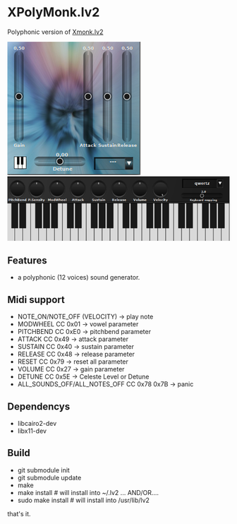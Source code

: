 # XPolyMonk.lv2

Polyphonic version of [Xmonk.lv2](https://github.com/brummer10/Xmonk.lv2)

![xmonk](https://github.com/brummer10/XPolyMonk.lv2/raw/master/xmonk.png)
![keyboard](https://github.com/brummer10/XPolyMonk.lv2/raw/master/keyboard.png)


## Features

- a polyphonic (12 voices) sound generator.


## Midi support

- NOTE_ON/NOTE_OFF (VELOCITY) -> play note
- MODWHEEL CC 0x01 -> vowel parameter
- PITCHBEND CC 0xE0 -> pitchbend parameter
- ATTACK CC 0x49 -> attack parameter
- SUSTAIN CC 0x40 -> sustain parameter
- RELEASE CC 0x48 -> release parameter
- RESET CC 0x79 -> reset all parameter
- VOLUME CC 0x27 -> gain parameter
- DETUNE CC 0x5E -> Celeste Level or Detune
- ALL_SOUNDS_OFF/ALL_NOTES_OFF CC 0x78 0x7B -> panic


## Dependencys

- libcairo2-dev
- libx11-dev


## Build
- git submodule init
- git submodule update
- make
- make install # will install into ~/.lv2 ... AND/OR....
- sudo make install # will install into /usr/lib/lv2

that's it.
